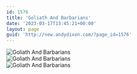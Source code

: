 ```yaml
---
id: 1576
title: 'Goliath And Barbarians'
date: '2023-03-17T13:45:21+00:00'
layout: page
guid: 'http://new.andydixon.com/?page_id=1576'
---
```


![Goliath And Barbarians](https://i0.wp.com/assets.g8x2.ldn.idrivee2-23.com/posters/Goliath%20And%20Barbarians%2001.jpg?w=1200&ssl=1 "Goliath And Barbarians")  
![Goliath And Barbarians](https://i0.wp.com/assets.g8x2.ldn.idrivee2-23.com/posters/Goliath%20And%20Barbarians%2002.jpg?w=1200&ssl=1 "Goliath And Barbarians")  
![Goliath And Barbarians](https://i0.wp.com/assets.g8x2.ldn.idrivee2-23.com/posters/Goliath%20And%20Barbarians%2003.jpg?w=1200&ssl=1 "Goliath And Barbarians")